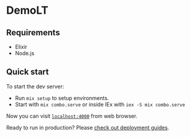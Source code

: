 # DemoLT

## Requirements

- Elixir
- Node.js

## Quick start

To start the dev server:

- Run `mix setup` to setup environments.
- Start with `mix combo.serve` or inside IEx with `iex -S mix combo.serve`

Now you can visit [`localhost:4000`](http://localhost:4000) from web browser.

Ready to run in production? Please [check out deployment guides](https://hexdocs.pm/combo/deployment.html).
